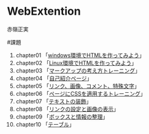 # WebExtention
赤嶺正実  

#課題
1. chapter01 「[windows環境でHTMLを作ってみよう](chapter01/ch01-firsthtml-win.html)」  
2. chapter02 「[Linux環境でHTMLを作ってみよう](chapter02/ch02-firsthtml-linux.html)」  
3. chapter03 「[マークアップの考え方トレーニング](chapter03/ch03-markuptag1.html)」  
4. chapter04 「[自己紹介ページ](chapter04/ch04-markuptag1.html)」  
5. chapter05 「[リンク、画像、コメント、特殊文字](chapter05/ch05-markuptag2.html)」  
6. chapter06 「[ページにCSSを適用するトレーニング](chapter06/index.html)」  
7. chapter07 「[テキストの装飾](chapter07/ch07-fonstyle.html)」  
8. chapter08 「[リンクの設定と画像の表示](chapter08/ch08-linking.html)」  
9. chapter09 「[ボックスと情報の整理](chapter09/ch09-boxcss.html)」  
10. chapter10 「[テーブル](chapter10/ch10-table.html)」  
 

